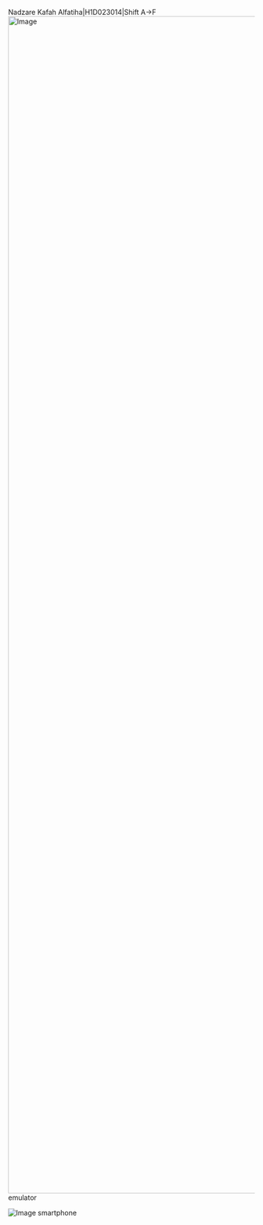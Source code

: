 Nadzare Kafah Alfatiha|H1D023014|Shift A->F
<img width="1080" height="2400" alt="Image" src="https://github.com/user-attachments/assets/f7463664-e284-47d8-ae98-cbc8d5491154" />
emulator

![Image](https://github.com/user-attachments/assets/3578dcc6-5583-4897-b917-a41a8572655d)
smartphone
